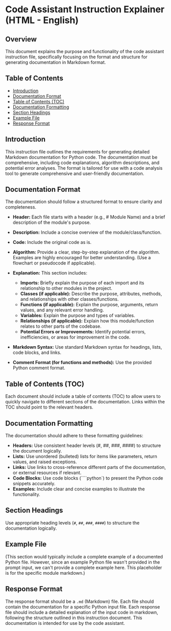 # Code Assistant Instruction Explainer (HTML - English)

## Overview

This document explains the purpose and functionality of the code assistant instruction file, specifically focusing on the format and structure for generating documentation in Markdown format.

## Table of Contents

* [Introduction](#introduction)
* [Documentation Format](#documentation-format)
* [Table of Contents (TOC)](#table-of-contents-toc)
* [Documentation Formatting](#documentation-formatting)
* [Section Headings](#section-headings)
* [Example File](#example-file)
* [Response Format](#response-format)


## Introduction

This instruction file outlines the requirements for generating detailed Markdown documentation for Python code. The documentation must be comprehensive, including code explanations, algorithm descriptions, and potential error analyses.  The format is tailored for use with a code analysis tool to generate comprehensive and user-friendly documentation.


## Documentation Format

The documentation should follow a structured format to ensure clarity and completeness.

* **Header:** Each file starts with a header (e.g., # Module Name) and a brief description of the module's purpose.

* **Description:**  Include a concise overview of the module/class/function.

* **Code:** Include the original code as is.

* **Algorithm:** Provide a clear, step-by-step explanation of the algorithm.  Examples are highly encouraged for better understanding. (Use a flowchart or pseudocode if applicable).

* **Explanation:** This section includes:
    * **Imports:** Briefly explain the purpose of each import and its relationship to other modules in the project.
    * **Classes (if applicable):** Describe the purpose, attributes, methods, and relationships with other classes/functions.
    * **Functions (if applicable):** Explain the purpose, arguments, return values, and any relevant error handling.
    * **Variables:** Explain the purpose and types of variables.
    * **Relationships (if applicable):** Explain how this module/function relates to other parts of the codebase.
    * **Potential Errors or Improvements:** Identify potential errors, inefficiencies, or areas for improvement in the code.

* **Markdown Syntax:** Use standard Markdown syntax for headings, lists, code blocks, and links.

* **Comment Format (for functions and methods):**  Use the provided Python comment format.


## Table of Contents (TOC)

Each document should include a table of contents (TOC) to allow users to quickly navigate to different sections of the documentation. Links within the TOC should point to the relevant headers.


## Documentation Formatting

The documentation should adhere to these formatting guidelines:

* **Headers:** Use consistent header levels (#, ##, ###, ####) to structure the document logically.
* **Lists:** Use unordered (bulleted) lists for items like parameters, return values, and raised exceptions.
* **Links:** Use links to cross-reference different parts of the documentation, or external resources if relevant.
* **Code Blocks:** Use code blocks (````python`) to present the Python code snippets accurately.
* **Examples:** Include clear and concise examples to illustrate the functionality.


## Section Headings

Use appropriate heading levels (`#`, `##`, `###`, `####`) to structure the documentation logically.


## Example File

(This section would typically include a complete example of a documented Python file. However, since an example Python file wasn't provided in the prompt input, we can't provide a complete example here.  This placeholder is for the specific module markdown.)


## Response Format

The response format should be a `.md` (Markdown) file.  Each file should contain the documentation for a specific Python input file.  Each response file should include a detailed explanation of the input code in markdown, following the structure outlined in this instruction document. This documentation is intended for use by the code assistant.